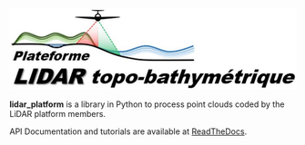 ![](docs/images/Plateforme-LiDAR_DRUPAL_0_cropped.jpg)

**lidar_platform** is a library in Python to process point clouds coded by the LiDAR platform members.

API Documentation and tutorials are available at [ReadTheDocs](https://lidar-platform.readthedocs.io).
